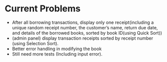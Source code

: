 # Current Problems
- After all borrowing transactions, display only one receipt(including a unique random receipt number, the customer’s name, return due date, and details of the borrowed books, sorted by book ID(using Quick Sort))
- (admin panel) display transaction receipts sorted by receipt number (using Selection Sort).
- Better error handling in modifying the book
- Still need more tests (Including input error).

